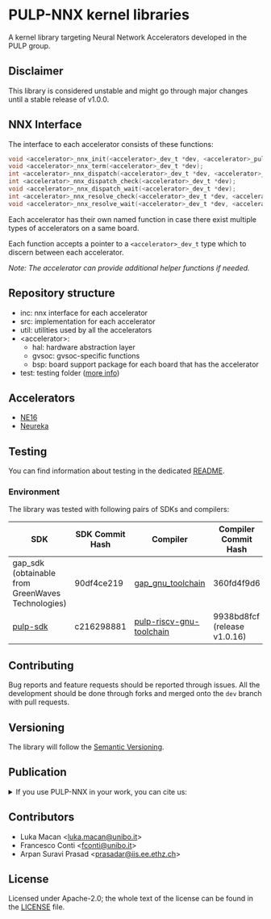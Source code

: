 # PULP-NNX kernel libraries

A kernel library targeting Neural Network Accelerators developed in the PULP group.

## **Disclaimer**

This library is considered unstable and might go through major changes until a stable release of v1.0.0.

## NNX Interface

The interface to each accelerator consists of these functions:

```c
void <accelerator>_nnx_init(<accelerator>_dev_t *dev, <accelerator>_pulp_conf_t *conf);
void <accelerator>_nnx_term(<accelerator>_dev_t *dev);
int <accelerator>_nnx_dispatch(<accelerator>_dev_t *dev, <accelerator>_task_t *task);
int <accelerator>_nnx_dispatch_check(<accelerator>_dev_t *dev);
void <accelerator>_nnx_dispatch_wait(<accelerator>_dev_t *dev);
int <accelerator>_nnx_resolve_check(<accelerator>_dev_t *dev, <accelerator>_task_t *task);
void <accelerator>_nnx_resolve_wait(<accelerator>_dev_t *dev, <accelerator>_task_t *task);
```

Each accelerator has their own named function in case there exist multiple types of accelerators on a same board.

Each function accepts a pointer to a `<accelerator>_dev_t` type which to discern between each accelerator.

_Note: The accelerator can provide additional helper functions if needed._

## Repository structure

- inc: nnx interface for each accelerator
- src: implementation for each accelerator
- util: utilities used by all the accelerators
- &lt;accelerator>:
    - hal: hardware abstraction layer
    - gvsoc: gvsoc-specific functions
    - bsp: board support package for each board that has the accelerator
- test: testing folder ([more info](test/README.md))

## Accelerators

- [NE16](ne16/README.md)
- [Neureka](neureka/README.md)

## Testing

You can find information about testing in the dedicated [README](test/README.md).

### Environment

The library was tested with following pairs of SDKs and compilers:

| SDK | SDK Commit Hash | Compiler | Compiler Commit Hash |
| --- | --------------- | -------- | -------------------- |
| gap\_sdk (obtainable from GreenWaves Technologies) | 90df4ce219 | [gap\_gnu\_toolchain](https://github.com/GreenWaves-Technologies/gap_gnu_toolchain) | 360fd4f9d6 |
| [pulp-sdk](https://github.com/Scheremo/pulp-sdk) | c216298881 | [pulp-riscv-gnu-toolchain](https://github.com/pulp-platform/pulp-riscv-gnu-toolchain) | 9938bd8fcf (release v1.0.16) |

## Contributing

Bug reports and feature requests should be reported through issues.
All the development should be done through forks and merged onto the `dev` branch with pull requests.

## Versioning

The library will follow the [Semantic Versioning](https://semver.org/).

## Publication

<details>
<summary>If you use PULP-NNX in your work, you can cite us:</summary>

```
@inproceedings{10.1145/3607889.3609092,
    author = {Macan, Luka and Burrello, Alessio and Benini, Luca and Conti, Francesco},
    title = {WIP: Automatic DNN Deployment on Heterogeneous Platforms: the GAP9 Case Study},
    year = {2024},
    isbn = {9798400702907},
    publisher = {Association for Computing Machinery},
    address = {New York, NY, USA},
    url = {https://doi.org/10.1145/3607889.3609092},
    doi = {10.1145/3607889.3609092},
    abstract = {Emerging Artificial-Intelligence-enabled System-on-Chips (AI-SoCs) combine a flexible microcontroller with parallel Digital Signal Processors (DSP) and heterogeneous acceleration capabilities. In this Work-in-Progress paper, we focus on the GAP9 RISC-V SoC as a case study to show how the open-source DORY Deep Neural Network (DNN) tool flow can be extended for heterogeneous acceleration by fine grained interleaving of a dedicated Neural Engine and a cluster of RISC-V cores. Our results show that up to 91\% of the peak accelerator throughput can be extracted in end-to-end execution of benchmarks based on MobileNet-V1 and V2.},
    booktitle = {Proceedings of the International Conference on Compilers, Architecture, and Synthesis for Embedded Systems},
    pages = {9–10},
    numpages = {2},
    keywords = {TinyML, MCUs, deep learning, HW accelerators},
    location = {<conf-loc>, <city>Hamburg</city>, <country>Germany</country>, </conf-loc>},
    series = {CASES '23 Companion}
}
```

</details>

## Contributors

* Luka Macan <[luka.macan@unibo.it](mailto:luka.macan@unibo.it)>
* Francesco Conti <[fconti@unibo.it](mailto:fconti@unibo.it)>
* Arpan Suravi Prasad <[prasadar@iis.ee.ethz.ch](mailto:prasadar@iis.ee.ethz.ch)>

## License

Licensed under Apache-2.0; the whole text of the license can be found in the [LICENSE](LICENSE) file.
